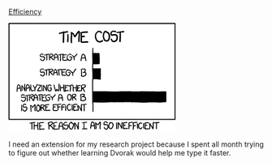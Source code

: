 [Efficiency](https://xkcd.com/1445)

![Efficiency](./random_comic.png)

I need an extension for my research project because I spent all month trying to figure out whether learning Dvorak would help me type it faster.


